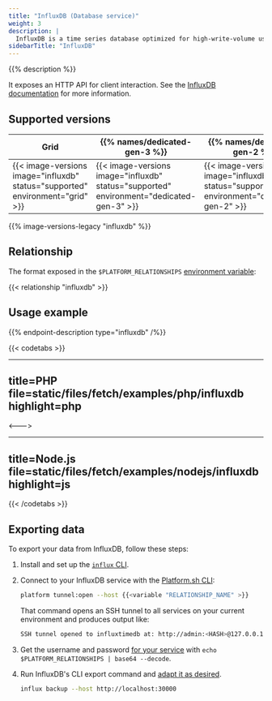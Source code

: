 ```yaml
---
title: "InfluxDB (Database service)"
weight: 3
description: |
  InfluxDB is a time series database optimized for high-write-volume use cases such as logs, sensor data, and real-time analytics.
sidebarTitle: "InfluxDB"
---
```


{{% description %}}

It exposes an HTTP API for client interaction. See the [InfluxDB documentation](https://docs.influxdata.com/influxdb) for more information.

## Supported versions

| Grid | {{% names/dedicated-gen-3 %}} | {{% names/dedicated-gen-2 %}} |
|------|-------------------------------|------------------------------ |
|  {{< image-versions image="influxdb" status="supported" environment="grid" >}} | {{< image-versions image="influxdb" status="supported" environment="dedicated-gen-3" >}} | {{< image-versions image="influxdb" status="supported" environment="dedicated-gen-2" >}} |

{{% image-versions-legacy "influxdb" %}}

## Relationship

The format exposed in the ``$PLATFORM_RELATIONSHIPS`` [environment variable](../development/variables/use-variables.md#use-platformsh-provided-variables):

{{< relationship "influxdb" >}}

## Usage example

{{% endpoint-description type="influxdb" /%}}

{{< codetabs >}}

---
title=PHP
file=static/files/fetch/examples/php/influxdb
highlight=php
---

<--->

---
title=Node.js
file=static/files/fetch/examples/nodejs/influxdb
highlight=js
---

{{< /codetabs >}}

## Exporting data

To export your data from InfluxDB, follow these steps:

1. Install and set up the [`influx` CLI](https://docs.influxdata.com/influxdb/cloud/tools/influx-cli/).
2. Connect to your InfluxDB service with the [Platform.sh CLI](../administration/cli/_index.md):

   ```bash
   platform tunnel:open --host {{<variable "RELATIONSHIP_NAME" >}}
   ```

   That command opens an SSH tunnel to all services on your current environment and produces output like:

   ```bash
   SSH tunnel opened to influxtimedb at: http://admin:<HASH>@127.0.0.1:30000
   ```

3. Get the username and password [for your service](../development/variables/use-variables.md#access-variables-in-a-shell) with `echo $PLATFORM_RELATIONSHIPS | base64 --decode`.
4. Run InfluxDB's CLI export command and [adapt it as desired](https://docs.influxdata.com/influxdb/v2.3/reference/cli/influx/backup/).

   ``` bash
   influx backup --host http://localhost:30000
   ```
